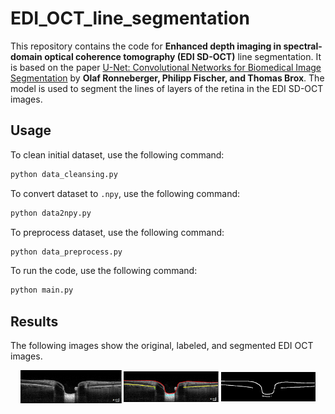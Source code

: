 # EDI_OCT_line_segmentation

This repository contains the code for **Enhanced depth imaging in spectral-domain optical coherence tomography (EDI SD-OCT)** line segmentation. It is based on the paper [U-Net: Convolutional Networks for Biomedical Image Segmentation](https://arxiv.org/pdf/1505.04597.pdf%EF%BC%89) by **Olaf Ronneberger, Philipp Fischer, and Thomas Brox**.
The model is used to segment the lines of layers of the retina in the EDI SD-OCT images.

## Usage

To clean initial dataset, use the following command:

```bash
python data_cleansing.py
```

To convert dataset to `.npy`, use the following command:

```bash
python data2npy.py
```

To preprocess dataset, use the following command:

```bash
python data_preprocess.py
```

To run the code, use the following command:

```bash
python main.py
```

## Results

The following images show the original, labeled, and segmented EDI OCT images.

<p align="center">
<img src="https://github.com/rebedy/EDI_OCT_line_segmentation/blob/main/imgs/original_L.png" align="center" width="32%">  <img src="https://github.com/rebedy/EDI_OCT_line_segmentation/blob/main/imgs/marked_L.png" align="center" width="30%">  <img src="https://github.com/rebedy/EDI_OCT_line_segmentation/blob/main/imgs/segmented_L.png" align="center" width="30%">
</p>
